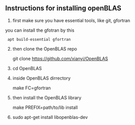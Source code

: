 ## Instructions for installing openBLAS

1) first make sure you have essential tools, like git, gfortran

you can install the gfotran by this

     apt build-essential gfortran

2) then clone the OpenBLAS repo

    git clone https://github.com/xianyi/OpenBLAS

3) cd OpenBLAS

4) inside OpenBLAS dirrectory

   make FC=gfortran

5) then install the OpenBLAS library

     make PREFIX=path/to/lib install

6) sudo apt-get install libopenblas-dev